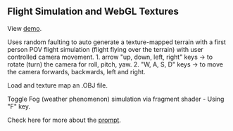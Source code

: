 ## Flight Simulation and WebGL Textures

View [demo](./index.html).

Uses random faulting to auto generate a texture-mapped terrain with a first person POV flight simulation (flight flying over the terrain) with user controlled camera movement.
    1.  arrow "up, down, left, right"  keys -> to rotate (turn) the camera for roll, pitch, yaw.
    2.  "W, A, S, D" keys -> to move the camera forwards, backwards, left and right.

Load and texture map an .OBJ file.

Toggle Fog (weather phenomenon) simulation via fragment shader - Using "F" key.

Check here for more about the [prompt](https://cs418.cs.illinois.edu/website/hw-texture.html).